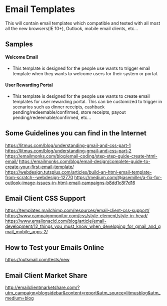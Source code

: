 # Email Templates
This will contain email templates which compatible and tested with all most all the new browsers(IE 10+), Outlook, mobile email clients, etc...

## Samples

#### Welcome Email

- This template is designed for the people use wants to trigger email template when they wants to welcome users for their system or portal.

#### User Rewarding Portal

- This template is designed for the people use wants to create email templates for user rewarding portal.
This can be customized to trigger in scenarios such as dinner receipts, cashback pending/redeemable/confirmed, store receipts, payout pending/redeemable/confirmed, etc...

## Some Guidelines you can find in the Internet
https://litmus.com/blog/understanding-gmail-and-css-part-1
https://litmus.com/blog/understanding-gmail-and-css-part-2
https://emailmonks.com/blog/email-coding/step-step-guide-create-html-email/
https://emailmonks.com/blog/email-design/complete-guide-to-create-your-first-email-template/
https://webdesign.tutsplus.com/articles/build-an-html-email-template-from-scratch--webdesign-12770
https://medium.com/@jasemiller/a-fix-for-outlook-image-issues-in-html-email-campaigns-b8dd1c8f7d16

## Email Client CSS Support
https://templates.mailchimp.com/resources/email-client-css-support/
https://www.campaignmonitor.com/css/style-element/style-in-head/
https://www.emailonacid.com/blog/article/email-development/12_things_you_must_know_when_developing_for_gmail_and_gmail_mobile_apps-2/

## How to Test your Emails Online 
https://putsmail.com/tests/new

## Email Client Market Share
http://emailclientmarketshare.com/?utm_campaign=blogsidebar&content=report&utm_source=litmusblog&utm_medium=blog
